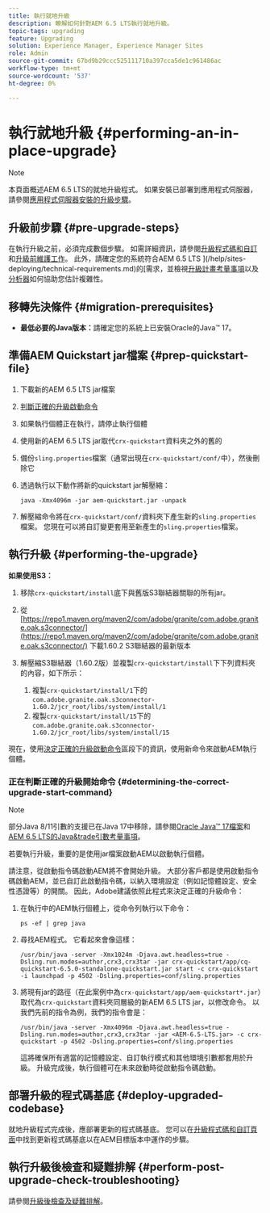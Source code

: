 ```yaml
---
title: 執行就地升級
description: 瞭解如何針對AEM 6.5 LTS執行就地升級。
topic-tags: upgrading
feature: Upgrading
solution: Experience Manager, Experience Manager Sites
role: Admin
source-git-commit: 67bd9b29ccc525111710a397cca5de1c961486ac
workflow-type: tm+mt
source-wordcount: '537'
ht-degree: 0%

---
```


# 執行就地升級 {#performing-an-in-place-upgrade}

>[!NOTE]
>
>本頁面概述AEM 6.5 LTS的就地升級程式。 如果安裝已部署到應用程式伺服器，請參閱[應用程式伺服器安裝的升級步驟](/help/sites-deploying/app-server-upgrade.md)。

## 升級前步驟 {#pre-upgrade-steps}

在執行升級之前，必須完成數個步驟。 如需詳細資訊，請參閱[升級程式碼和自訂](/help/sites-deploying/upgrading-code-and-customizations.md)和[升級前維護工作](/help/sites-deploying/pre-upgrade-maintenance-tasks.md)。 此外，請確定您的系統符合AEM 6.5 LTS ](/help/sites-deploying/technical-requirements.md)的[需求，並檢視[升級計畫考量事項](/help/sites-deploying/upgrade-planning.md)以及[分析器](/help/sites-deploying/pattern-detector.md)如何協助您估計複雜性。

<!--Finally, the downtime during the upgrade can be significally reduced by indexing the repository **before** performing the upgrade. For more information, see [Using Offline Reindexing To Reduce Downtime During an Upgrade](/help/sites-deploying/upgrade-offline-reindexing.md)-->

## 移轉先決條件 {#migration-prerequisites}

* **最低必要的Java版本：**&#x200B;請確定您的系統上已安裝Oracle的Java™ 17。

## 準備AEM Quickstart jar檔案 {#prep-quickstart-file}

1. 下載新的AEM 6.5 LTS jar檔案

1. [判斷正確的升級啟動命令](/help/sites-deploying/in-place-upgrade.md#determining-the-correct-upgrade-start-command-determining-the-correct-upgrade-start-command)

1. 如果執行個體正在執行，請停止執行個體

1. 使用新的AEM 6.5 LTS jar取代`crx-quickstart`資料夾之外的舊的

1. 備份`sling.properties`檔案（通常出現在`crx-quickstart/conf/`中），然後刪除它

1. 透過執行以下動作將新的quickstart jar解壓縮：

   ```shell
   java -Xmx4096m -jar aem-quickstart.jar -unpack
   ```

1. 解壓縮命令將在`crx-quickstart/conf/`資料夾下產生新的`sling.properties`檔案。 您現在可以將自訂變更套用至新產生的`sling.properties`檔案。

<!-- Alexandru: drafting temporarily

## Content Repository Migration {#content-repository-migration}

This migration is not required if you are upgrading from AEM 6.3. For versions older than 6.3, Adobe provides a tool that can be used to migrate the repository to the new version of the Oak Segment Tar present in AEM 6.3. It is provided as part of the quickstart package and is mandatory for any upgrades that will be using TarMK. Upgrades for environments that are using MongoMK do not require repository migration. For more information on what the benefits of the new Segment Tar format are, see the [Migrating to Oak Segment Tar FAQ](/help/sites-deploying/revision-cleanup.md#online-revision-cleanup-frequently-asked-questions).

The actual migration is performed using the standard AEM quickstart jar file, executed with a new `-x crx2oak` option which executes the crx2oak tool to simplify the upgrade and make it more robust.

>[!NOTE]
>
>If you are performing TarMK repository content migration using the CRX2Oak Quickstart extension, you might remove the **samplecontent** runmode by adding the following to the migration command line:
>
>* `--promote-runmode nosamplecontent`
>

To determine the command that you should run, use the following command:

```shell
java -Xmx4096m -jar aem-quickstart.jar -v -x crx2oak -xargs -- --load-profile <<YOUR_PROFILE>> <<ADDITIONAL_FLAGS>>
```

Where `<<YOUR_PROFILE>>` and `<<ADDITIONAL_FLAGS>>` are replaced with the profile and flags listed in the following table:

<table>
 <tbody>
  <tr>
   <td><strong>Source Repository</strong></td>
   <td><strong>Target Repository</strong></td>
   <td><strong>Profile</strong></td>
   <td><strong>Additional Flags</strong><br /> </td>
  </tr>
  <tr>
   <td>crx2 or TarMK with <code>FileDataStore</code></td>
   <td>TarMK</td>
   <td>segment-fds</td>
   <td>See Troubleshooting section below</td>
  </tr>
  <tr>
   <td>crx2</td>
   <td>MongoMK</td>
   <td>mongo-from-crx2 </td>
   <td><code>-T mongo-uri=mongo://mongo-host:mongo-port -T mongo-db=mongo-database-name</code></td>
  </tr>
  <tr>
   <td>TarMK or crx2 with <code>S3DataStore</code></td>
   <td>TarMK</td>
   <td>segment-custom-ds</td>
   <td>See Troubleshooting section below</td>
  </tr>
  <tr>
   <td>TarMK with no datastore</td>
   <td>TarMK</td>
   <td>segment-no-ds</td>
   <td> </td>
  </tr>
  <tr>
   <td>MongoMK</td>
   <td>MongoMK</td>
   <td>No migration is needed</td>
   <td> </td>
  </tr>
 </tbody>
</table>

**Where:**

* `mongo-host` is the MongoDB server IP (for example, 127.0.0.1)

* `mongo-port` is the MongoDB server port (for example: 27017)

* `mongo-database-name` represents the name of the database (for example: aem-author)

**You may also require additional switches for the following scenarios:**

* If you are performing the upgrade on a Windows system where Java memory mapping is not handled correctly, add the `--disable-mmap` parameter to the command.

For additional instructions on using the crx2oak tool, see Using the [CRX2Oak Migration Tool](/help/sites-deploying/using-crx2oak.md). The crx2oak helper JAR can be manually upgraded if needed, by manually replacing it with newer versions after unpacking the quickstart. Its location in the AEM installation folder is: `<aem-install>/crx-quickstart/opt/extensions/crx2oak.jar`. The newest version of the CRX2Oak migration tool is available for download from the Adobe Repository at: [https://repo1.maven.org/maven2/com/adobe/granite/crx2oak/](https://repo1.maven.org/maven2/com/adobe/granite/crx2oak/)

If the migration has completed successfully, the tool will exit with an exit code of zero. Additionally, check for WARN and ERROR messages in the `upgrade.log` file, located under `crx-quickstart/logs` in the AEM installation directory, as these could indicate non-fatal errors that occurred during the migration.

Check the configuration files beneath `crx-quickstart/install` folder. If a migration was necessary these will be updated to reflect the target repository.

**A note on datastores:**

While `FileDataStore` is the new default for AEM 6.3 installations, using an external datastore is not required. While using an external datastore is recommended as a best practice for production deployments, it is not a prerequisite to upgrade. Due to the complexity already present in upgrading AEM, Adobe recommends performing the upgrade without doing a datastore migration. If desired, a datastore migration can be executed afterwards as a separate effort.

## Troubleshooting Migration Issues {#troubleshooting-migration-issues}

Skip this section if you are upgrading from 6.3. While the provided crx2oak profiles should meet the needs of most customers, there are times when additional parameters will be necessary. If you run into an error during your migration, it is possible that there are aspects of your environment that require additional configuration options to be provided. If so, you will likely encounter the following error:

**Checkpoints are not copied, because no external datastore has been specified. This will result in the full repository reindexing on the first start. Use --skip-checkpoints to force the migration or see https://jackrabbit.apache.org/oak/docs/migration.html#Checkpoints_migration for more info.**

For some reason, the migration process needs access to binaries in the datastore and is unable to find it. To specify your datastore configuration, include the following flags in the `<<ADDITIONAL_FLAGS>>` portion of your migration command:

**For S3 datastores:**

```shell
--src-s3config=/path/to/SharedS3DataStore.config --src-s3datastore=/path/to/datastore
```

Where `/path/to/SharedS3DataStore.config` represents the path to your S3 datastore config file and `/path/to/datastore` represents the path to your S3 datastore.

**For File datastores:**

```shell
--src-datastore=/path/to/datastore
```

Where `/path/to/datastore` represents the path to your File Datastore.

-->

## 執行升級 {#performing-the-upgrade}

**如果使用S3：**

1. 移除`crx-quickstart/install`底下與舊版S3聯結器關聯的所有jar。

1. 從[https://repo1.maven.org/maven2/com/adobe/granite/com.adobe.granite.oak.s3connector/](https://repo1.maven.org/maven2/com/adobe/granite/com.adobe.granite.oak.s3connector/) <!-- Alexandru: this is a stub link for now -->下載1.60.2 S3聯結器的最新版本

1. 解壓縮S3聯結器（1.60.2版）並複製`crx-quickstart/install`下下列資料夾的內容，如下所示：

   1. 複製`crx-quickstart/install/1`下的`com.adobe.granite.oak.s3connector-1.60.2/jcr_root/libs/system/install/1`
   1. 複製`crx-quickstart/install/15`下的`com.adobe.granite.oak.s3connector-1.60.2/jcr_root/libs/system/install/15`

現在，使用[決定正確的升級啟動命令](#determining-the-correct-upgrade-start-command)區段下的資訊，使用新命令來啟動AEM執行個體。

### 正在判斷正確的升級開始命令 {#determining-the-correct-upgrade-start-command}

>[!NOTE]
>
>部分Java 8/11引數的支援已在Java 17中移除，請參閱[Oracle Java™ 17檔案](https://docs.oracle.com/en/java/javase/17/docs/specs/man/java.html)和[AEM 6.5 LTS的Java&amp;trade引數考量事項](/help/sites-deploying/custom-standalone-install.md#java-17-considerations-java-considerations)。

若要執行升級，重要的是使用jar檔案啟動AEM以啟動執行個體。

請注意，從啟動指令碼啟動AEM將不會開始升級。 大部分客戶都是使用啟動指令碼啟動AEM，並已自訂此啟動指令碼，以納入環境設定（例如記憶體設定、安全性憑證等）的開關。 因此，Adobe建議依照此程式來決定正確的升級命令：

1. 在執行中的AEM執行個體上，從命令列執行以下命令：

   ```shell
   ps -ef | grep java
   ```

1. 尋找AEM程式。 它看起來會像這樣：

   ```shell
   /usr/bin/java -server -Xmx1024m -Djava.awt.headless=true -Dsling.run.modes=author,crx3,crx3tar -jar crx-quickstart/app/cq-quickstart-6.5.0-standalone-quickstart.jar start -c crx-quickstart -i launchpad -p 4502 -Dsling.properties=conf/sling.properties
   ```

1. 將現有jar的路徑（在此案例中為`crx-quickstart/app/aem-quickstart*.jar`）取代為`crx-quickstart`資料夾同層級的新AEM 6.5 LTS jar，以修改命令。 以我們先前的指令為例，我們的指令會是：

   ```shell
   /usr/bin/java -server -Xmx4096m -Djava.awt.headless=true -Dsling.run.modes=author,crx3,crx3tar -jar <AEM-6.5-LTS.jar> -c crx-quickstart -p 4502 -Dsling.properties=conf/sling.properties
   ```

   這將確保所有適當的記憶體設定、自訂執行模式和其他環境引數都套用於升級。 升級完成後，執行個體可在未來啟動時從啟動指令碼啟動。

## 部署升級的程式碼基底 {#deploy-upgraded-codebase}

就地升級程式完成後，應部署更新的程式碼基底。 您可以在[升級程式碼和自訂頁面](/help/sites-deploying/upgrading-code-and-customizations.md)中找到更新程式碼基底以在AEM目標版本中運作的步驟。

## 執行升級後檢查和疑難排解 {#perform-post-upgrade-check-troubleshooting}

請參閱[升級後檢查及疑難排解](/help/sites-deploying/post-upgrade-checks-and-troubleshooting.md)。
